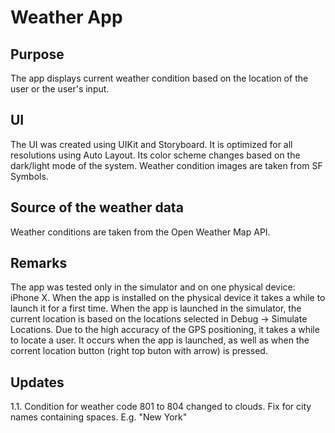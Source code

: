 # Weather App




## Purpose
The app displays current weather condition based on the location of the user or the user's input.


## UI
The UI was created using UIKit and Storyboard. 
It is optimized for all resolutions using Auto Layout. 
Its color scheme changes based on the dark/light mode of the system.
Weather condition images are taken from SF Symbols.


## Source of the weather data
Weather conditions are taken from the Open Weather Map API.


## Remarks
The app was tested only in the simulator and on one physical device: iPhone X.
When the app is installed on the physical device it takes a while to launch it for a first time.
When the app is launched in the simulator, the current location is based on the locations selected in Debug -> Simulate Locations.
Due to the high accuracy of the GPS positioning, it takes a while to locate a user. It occurs when the app is launched, as well as when the corrent location button (right top buton with arrow) is pressed.


## Updates
1.1.
Condition for weather code 801 to 804 changed to clouds.
Fix for city names containing spaces. E.g. "New York"

